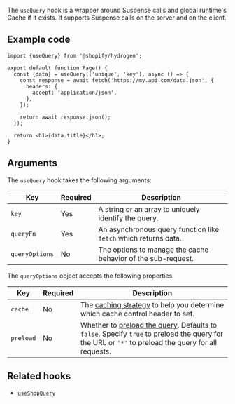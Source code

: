 <!-- This file is generated from source code in the Shopify/hydrogen repo. Edit the files in /packages/hydrogen/src/foundation/useQuery and run 'yarn generate-docs' at the root of this repo. For more information, refer to https://github.com/Shopify/shopify-dev/blob/main/content/internal/operations/hydrogen-reference-docs.md. -->

The `useQuery` hook is a wrapper around Suspense calls and
global runtime's Cache if it exists.
It supports Suspense calls on the server and on the client.

## Example code

```tsx
import {useQuery} from '@shopify/hydrogen';

export default function Page() {
  const {data} = useQuery(['unique', 'key'], async () => {
    const response = await fetch('https://my.api.com/data.json', {
      headers: {
        accept: 'application/json',
      },
    });

    return await response.json();
  });

  return <h1>{data.title}</h1>;
}
```

## Arguments

The `useQuery` hook takes the following arguments:

| Key            | Required | Description                                                     |
| -------------- | -------- | --------------------------------------------------------------- |
| `key`          | Yes      | A string or an array to uniquely identify the query.            |
| `queryFn`      | Yes      | An asynchronous query function like `fetch` which returns data. |
| `queryOptions` | No       | The options to manage the cache behavior of the sub-request.    |

The `queryOptions` object accepts the following properties:

| Key       | Required | Description                                                                                                                                                                                                    |
| --------- | -------- | -------------------------------------------------------------------------------------------------------------------------------------------------------------------------------------------------------------- |
| `cache`   | No       | The [caching strategy](/custom-storefronts/hydrogen/framework/cache#caching-strategies) to help you determine which cache control header to set.                                                               |
| `preload` | No       | Whether to [preload the query](/custom-storefronts/hydrogen/framework/preloaded-queries). Defaults to `false`. Specify `true` to preload the query for the URL or `'*'` to preload the query for all requests. |

## Related hooks

- [`useShopQuery`](/api/hydrogen/hooks/global/useshopquery)
